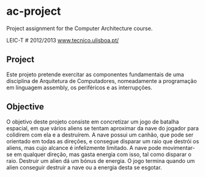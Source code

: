 ac-project
===========

Project assignment for the Computer Architecture course. 

LEIC-T # 2012/2013
www.tecnico.ulisboa.pt/ 

 Project
-

Este projeto pretende exercitar as componentes fundamentais de uma disciplina de Arquitetura de Computadores, nomeadamente a programação em linguagem assembly, os periféricos e as interrupções.

 Objective
-
 O objetivo deste projeto consiste em concretizar um jogo de batalha espacial, em que vários aliens se tentam aproximar da nave do jogador para colidirem com ela e a destruírem. A nave possui um canhão, que pode ser orientado em todas as direções, e consegue disparar um raio que destrói os aliens, mas cujo alcance é infelizmente limitado. A nave pode movimentar-se em qualquer direção, mas gasta energia com isso, tal como disparar o raio. Destruir um alien dá um bónus de energia. O jogo termina quando um alien conseguir destruir a nave ou a energia desta se esgotar.

